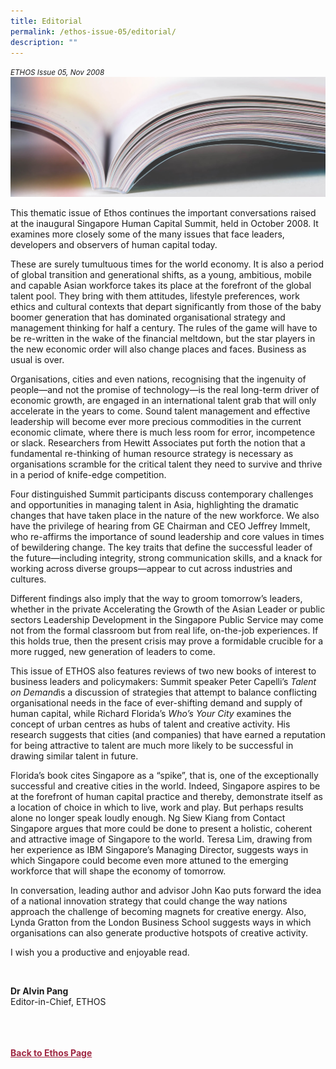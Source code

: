 ```yaml
---
title: Editorial
permalink: /ethos-issue-05/editorial/
description: ""
---
```

<style>
.back a
{
	color: #9f2943;
	font-weight: bold;
}

#banner img
{
	width:100%;
}
	
.author
{
border-bottom: 1px solid black;
margin-top:40px;
padding-bottom:30px;
border-top: 1px solid black;	

}

.author p {
	font-size: 0.9em;
	line-height:24px !important;
	}	

.break
{
   border-top: 1px solid  black;
   border-bottom: 1px solid black;
	 padding:20px;
	text-align:center;
	margin-top:50px;
}
	
.break1
{
font-family: Georgia;
	font-size:20px;
	font-style: italic;
	font-weight: bold;
}

.boxheader {
	color: white !important;
	}	

.containerbox {
	background-color: #B7C9E2;
	border-radius: 10px;
	padding: 5%;
	
	}	

li {
	font-size: 0.9em !important;
	
	}	
	
.notestop
{
border-top:1px solid black;	
}

.notestop ol
{
font-size: 16px;	
}	
	
</style>	


<em><small>ETHOS Issue 05, Nov 2008</small></em>
<img src="/images/Landing_Banner_Images/knowledge_editorial_banner_01.jpg">

<p>This thematic issue of Ethos continues the important conversations raised at the inaugural Singapore Human Capital Summit, held in October 2008. It examines more closely some of the many issues that face leaders, developers and observers of human capital today.</p>

<p>These are surely tumultuous times for the world economy. It is also a period of global transition and generational shifts, as a young, ambitious, mobile and capable Asian workforce takes its place at the forefront of the global talent pool. They bring with them attitudes, lifestyle preferences, work ethics and cultural contexts that depart significantly from those of the baby boomer generation that has dominated organisational strategy and management thinking for half a century. The rules of the game will have to be re-written in the wake of the financial meltdown, but the star players in the new economic order will also change places and faces. Business as usual is over. </p>

<p>Organisations, cities and even nations, recognising that the ingenuity of people—and not the promise of technology—is the real long-term driver of economic growth, are engaged in an international talent grab that will only accelerate in the years to come. Sound talent management and effective leadership will become ever more precious commodities in the current economic climate, where there is much less room for error, incompetence or slack. Researchers from Hewitt Associates put forth the notion that a fundamental re-thinking of human resource strategy is necessary as organisations scramble for the critical talent they need to survive and thrive in a period of knife-edge competition.</p>

<p>Four distinguished Summit participants discuss contemporary challenges and opportunities in managing talent in Asia, highlighting the dramatic changes that have taken place in the nature of the new workforce. We also have the privilege of hearing from GE Chairman and CEO Jeffrey Immelt, who re-affirms the importance of sound leadership and core values in times of bewildering change. The key traits that define the successful leader of the future—including integrity, strong communication skills, and a knack for working across diverse groups—appear to cut across industries and cultures. </p>

<p>Different findings also imply that the way to groom tomorrow’s leaders, whether in the private Accelerating the Growth of the Asian Leader or public sectors Leadership Development in the Singapore Public Service may come not from the formal classroom but from real life, on-the-job experiences. If this holds true, then the present crisis may prove a formidable crucible for a more rugged, new generation of leaders to come.</p>

<p>This issue of ETHOS also features reviews of two new books of interest to business leaders and policymakers: Summit speaker Peter Capelli’s <em>Talent on Demand</em>is a discussion of strategies that attempt to balance conflicting organisational needs in the face of ever-shifting demand and supply of human capital, while Richard Florida’s <em>Who’s Your City</em> examines the concept of urban centres as hubs of talent and creative activity. His research suggests that cities (and companies) that have earned a reputation for being attractive to talent are much more likely to be successful in drawing similar talent in future.</p>

<p>Florida’s book cites Singapore as a “spike”, that is, one of the exceptionally successful and creative cities in the world. Indeed, Singapore aspires to be at the forefront of human capital practice and thereby, demonstrate itself as a location of choice in which to live, work and play. But perhaps results alone no longer speak loudly enough. Ng Siew Kiang from Contact Singapore argues that more could be done to present a holistic, coherent and attractive image of Singapore to the world. Teresa Lim, drawing from her experience as IBM Singapore’s Managing Director, suggests ways in which Singapore could become even more attuned to the emerging workforce that will shape the economy of tomorrow. </p>

<p>In conversation, leading author and advisor John Kao puts forward the idea of a national innovation strategy that could change the way nations approach the challenge of becoming magnets for creative energy. Also, Lynda Gratton from the London Business School suggests ways in which organisations can also generate productive hotspots of creative activity.</p>

<p>I wish you a productive and enjoyable read.</p>



<br>  
  
  
<b>Dr Alvin Pang</b><br>
Editor-in-Chief, ETHOS
<br>  

<br>

<br>
<br>	
<div class="back">
<a href="/ethos/">Back to Ethos Page</a>	
</div>